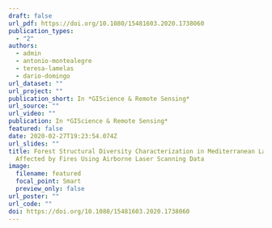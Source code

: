 ```yaml
---
draft: false
url_pdf: https://doi.org/10.1080/15481603.2020.1738060
publication_types:
  - "2"
authors:
  - admin
  - antonio-montealegre
  - teresa-lamelas
  - dario-domingo
url_dataset: ""
url_project: ""
publication_short: In *GIScience & Remote Sensing*
url_source: ""
url_video: ""
publication: In *GIScience & Remote Sensing*
featured: false
date: 2020-02-27T19:23:54.074Z
url_slides: ""
title: Forest Structural Diversity Characterization in Mediterranean Landscapes
  Affected by Fires Using Airborne Laser Scanning Data
image:
  filename: featured
  focal_point: Smart
  preview_only: false
url_poster: ""
url_code: ""
doi: https://doi.org/10.1080/15481603.2020.1738060
---
```

